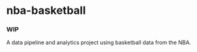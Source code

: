 # nba-basketball

### WIP
A data pipeline and analytics project using basketball data from the NBA.
